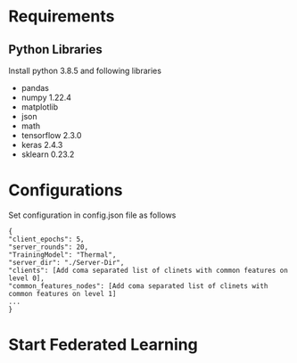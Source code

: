 # Requirements
## Python Libraries
 Install python 3.8.5 and following libraries
 - pandas
 - numpy 1.22.4
 - matplotlib
 - json
 - math
 - tensorflow 2.3.0
 - keras 2.4.3
 - sklearn 0.23.2
# Configurations
Set configuration in config.json file as follows 
```
{
"client_epochs": 5,
"server_rounds": 20,
"TrainingModel": "Thermal",
"server_dir": "./Server-Dir",
"clients": [Add coma separated list of clinets with common features on level 0],
"common_features_nodes": [Add coma separated list of clinets with common features on level 1]
...
}
```
# Start Federated Learning
